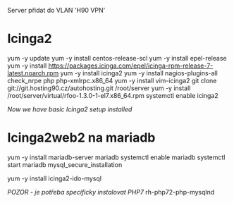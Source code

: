Server přidat do VLAN 'H90 VPN'

# Icinga2

yum -y update
yum -y install centos-release-scl
yum -y install epel-release
yum -y install https://packages.icinga.com/epel/icinga-rpm-release-7-latest.noarch.rpm
yum -y install icinga2
yum -y install nagios-plugins-all check_nrpe php php-xmlrpc.x86_64
yum -y install vim-icinga2 
git clone git://git.hosting90.cz/autohosting.git /root/server
yum -y install /root/server/virtual/rfoo-1.3.0-1-el7.x86_64.rpm
systemctl enable icinga2 

_Now we have basic Icinga2 setup installed_

# Icinga2web2 na mariadb
yum -y install mariadb-server mariadb
systemctl enable mariadb
systemctl start mariadb
mysql_secure_installation

yum -y install icinga2-ido-mysql

*POZOR - je potřeba specificky instalovat PHP7*
rh-php72-php-mysqlnd